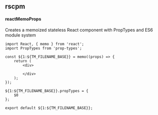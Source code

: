 ## rscpm
#### reactMemoProps
Creates a memoized stateless React component with PropTypes and ES6 module system
```
import React, { memo } from 'react';
import PropTypes from 'prop-types';

const ${1:${TM_FILENAME_BASE}} = memo((props) => {
	return (
		<div>
			
		</div>
	);
});

${1:${TM_FILENAME_BASE}}.propTypes = {
	$0
};

export default ${1:${TM_FILENAME_BASE}};
```